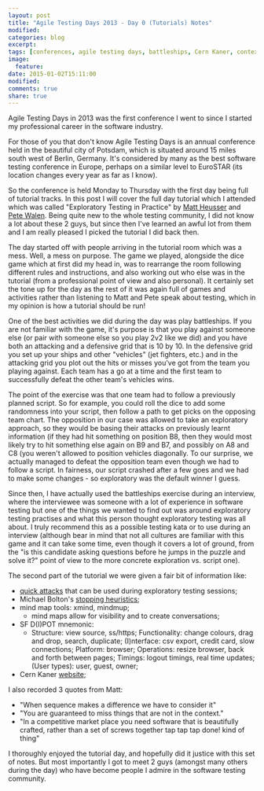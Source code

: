 ```yaml
---
layout: post
title: "Agile Testing Days 2013 - Day 0 (Tutorials) Notes"
modified:
categories: blog
excerpt:
tags: [conferences, agile testing days, battleships, Cern Kaner, context, dice, exploratory testing, heuristics, michael bolton, mind maps, SFDPOT]
image:
  feature:
date: 2015-01-02T15:11:00
modified:
comments: true
share: true
---
```


Agile Testing Days in 2013 was the first conference I went to since I started my professional career in the software industry.

For those of you that don't know Agile Testing Days is an annual conference held in the beautiful city of Potsdam, which is situated around 15 miles south west of Berlin, Germany. It's considered by many as the best software testing conference in Europe, perhaps on a similar level to EuroSTAR (its location changes every year as far as I know).

So the conference is held Monday to Thursday with the first day being full of tutorial tracks. In this post I will cover the full day tutorial which I attended which was called "Exploratory Testing in Practice" by [Matt Heusser](http://xndev.com/) and [Pete Walen](http://rhythmoftesting.blogspot.co.uk/). Being quite new to the whole testing community, I did not know a lot about these 2 guys, but since then I've learned an awful lot from them and I am really pleased I picked the tutorial I did back then.

The day started off with people arriving in the tutorial room which was a mess. Well, a mess on purpose. The game we played, alongside the dice game which at first did my head in, was to rearrange the room following different rules and instructions, and also working out who else was in the tutorial (from a professional point of view and also personal). It certainly set the tone up for the day as the rest of it was again full of games and activities rather than listening to Matt and Pete speak about testing, which in my opinion is how a tutorial should be run!

One of the best activities we did during the day was play battleships. If you are not familiar with the game, it's purpose is that you play against someone else (or pair with someone else so you play 2v2 like we did) and you have both an attacking and a defensive grid that is 10 by 10. In the defensive grid you set up your ships and other "vehicles" (jet fighters, etc.) and in the attacking grid you plot out the hits or misses you've got from the team you playing against. Each team has a go at a time and the first team to successfully defeat the other team's vehicles wins.

The point of the exercise was that one team had to follow a previously planned script. So for example, you could roll the dice to add some randomness into your script, then follow a path to get picks on the opposing team chart. The opposition in our case was allowed to take an exploratory approach, so they would be basing their attacks on previously learnt information (if they had hit something on position B8, then they would most likely try to hit something else again on B9 and B7, and possibly on A8 and C8 (you weren't allowed to position vehicles diagonally. To our surprise, we actually managed to defeat the opposition team even though we had to follow a script. In fairness, our script crashed after a few goes and we had to make some changes - so exploratory was the default winner I guess.

Since then, I have actually used the battleships exercise during an interview, where the interviewee was someone with a lot of experience in software testing but one of the things we wanted to find out was around exploratory testing practises and what this person thought exploratory testing was all about. I truly recommend this as a possible testing kata or to use during an interview (although bear in mind that not all cultures are familiar with this game and it can take some time, even though it covers a lot of ground, from the "is this candidate asking questions before he jumps in the puzzle and solve it?" point of view to the more concrete exploration vs. script one).

The second part of the tutorial we were given a fair bit of information like:

* [quick attacks](http://searchsoftwarequality.techtarget.com/tip/Ten-quick-attacks-for-web-based-software) that can be used during exploratory testing sessions;
* Michael Bolton's [stopping heuristics](http://www.developsense.com/blog/2009/09/when-do-we-stop-test/);
* mind map tools: xmind, mindmup;
  * mind maps allow for visibility and to create conversations;
* SF D(I)POT mnemonic:
  * Structure: view source, ss/https;
  Functionality: change colours, drag and drop, search, duplicate;
  (I)nterface: csv export, credit card, slow connections;
  Platform: browser;
  Operations: resize browser, back and forth between pages;
  Timings: logout timings, real time updates;
  (User types): user, guest, owner;
* Cern Kaner [website](http://testingeducation.org/wordpress/);

I also recorded 3 quotes from Matt:

* "When sequence makes a difference we have to consider it"
* "You are guaranteed to miss things that are not in the context."
* "In a competitive market place you need software that is beautifully crafted, rather than a set of screws together tap tap tap done! kind of thing"

I thoroughly enjoyed the tutorial day, and hopefully did it justice with this set of notes. But most importantly I got to meet 2 guys (amongst many others during the day) who have become people I admire in the software testing community.
